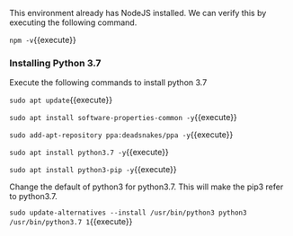 
This environment already has NodeJS installed. We can verify this by executing the following command.

`npm -v`{{execute}}


### Installing Python 3.7

Execute the following commands to install python 3.7

`sudo apt update`{{execute}}

`sudo apt install software-properties-common -y`{{execute}}

`sudo add-apt-repository ppa:deadsnakes/ppa -y`{{execute}}

`sudo apt install python3.7 -y`{{execute}}

`sudo apt install python3-pip -y`{{execute}}

Change the default of python3 for python3.7. This will make the pip3 refer to python3.7. 

`sudo update-alternatives --install /usr/bin/python3 python3 /usr/bin/python3.7 1`{{execute}}

